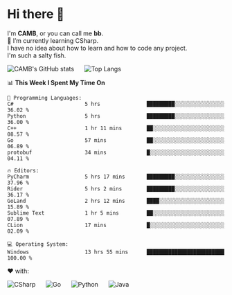 # Hi there 👋
<!--
**CAMB-dev/CAMB-dev** is a ✨ _special_ ✨ repository because its `README.md` (this file) appears on your GitHub profile.

Here are some ideas to get you started:

- 🔭 I’m currently working on ...
- 🌱 I’m currently learning ...
- 👯 I’m looking to collaborate on ...
- 🤔 I’m looking for help with ...
- 💬 Ask me about ...
- 📫 How to reach me: ...
- 😄 Pronouns: ...
- ⚡ Fun fact: ...
-->
 I'm **CAMB**, or you can call me **bb**.  
 🌱 I’m currently learning CSharp.  
 I have no idea about how to learn and how to code any project.  
 I'm such a salty fish.
 
 
![CAMB's GitHub stats](https://github-readme-stats.vercel.app/api?username=CAMB-dev&show_icons=true&theme=tokyonight)
&nbsp;&nbsp;&nbsp;&nbsp;
![Top Langs](https://github-readme-stats.vercel.app/api/top-langs/?username=CAMB-dev&langs_count=5&theme=tokyonight)


<!--START_SECTION:waka-->
📊 **This Week I Spent My Time On** 

```text
💬 Programming Languages: 
C#                       5 hrs               █████████░░░░░░░░░░░░░░░░   36.02 % 
Python                   5 hrs               █████████░░░░░░░░░░░░░░░░   36.00 % 
C++                      1 hr 11 mins        ██░░░░░░░░░░░░░░░░░░░░░░░   08.57 % 
Go                       57 mins             ██░░░░░░░░░░░░░░░░░░░░░░░   06.89 % 
protobuf                 34 mins             █░░░░░░░░░░░░░░░░░░░░░░░░   04.11 % 

🔥 Editors: 
PyCharm                  5 hrs 17 mins       █████████░░░░░░░░░░░░░░░░   37.96 % 
Rider                    5 hrs 2 mins        █████████░░░░░░░░░░░░░░░░   36.17 % 
GoLand                   2 hrs 12 mins       ████░░░░░░░░░░░░░░░░░░░░░   15.89 % 
Sublime Text             1 hr 5 mins         ██░░░░░░░░░░░░░░░░░░░░░░░   07.89 % 
CLion                    17 mins             █░░░░░░░░░░░░░░░░░░░░░░░░   02.09 % 

💻 Operating System: 
Windows                  13 hrs 55 mins      █████████████████████████   100.00 % 
```


<!--END_SECTION:waka-->


❤ with:

![CSharp](https://img.shields.io/badge/CSharp-%23512BD4?style=for-the-badge&logo=.net)
&nbsp;&nbsp;&nbsp;&nbsp;
![Go](https://img.shields.io/badge/Go-000000?style=for-the-badge&logo=go)
&nbsp;&nbsp;&nbsp;&nbsp;
![Python](https://img.shields.io/badge/Python-000000?style=for-the-badge&logo=python)
&nbsp;&nbsp;&nbsp;&nbsp;
![Java](https://img.shields.io/badge/Java-964B00?style=for-the-badge&logo=openjdk)

